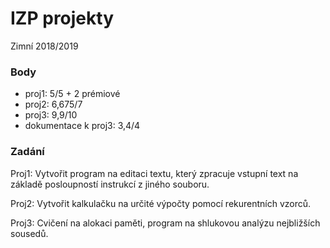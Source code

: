 # IZP projekty

Zimní 2018/2019

### Body

- proj1: 5/5 + 2 prémiové
- proj2: 6,675/7
- proj3: 9,9/10
- dokumentace k proj3: 3,4/4

### Zadání

Proj1: Vytvořit program na editaci textu, který zpracuje vstupní text na základě posloupností instrukcí z jiného souboru.

Proj2: Vytvořit kalkulačku na určité výpočty pomocí rekurentních vzorců.

Proj3: Cvičení na alokaci paměti, program na shlukovou analýzu nejbližších sousedů.
